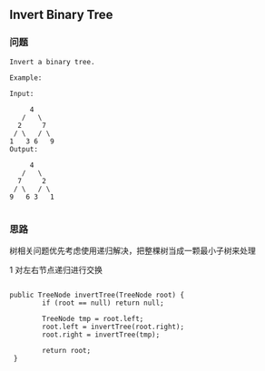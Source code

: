 ## Invert Binary Tree

### 问题

```
Invert a binary tree.

Example:

Input:

     4
   /   \
  2     7
 / \   / \
1   3 6   9
Output:

     4
   /   \
  7     2
 / \   / \
9   6 3   1


```
### 思路

树相关问题优先考虑使用递归解决，把整棵树当成一颗最小子树来处理

1 对左右节点递归进行交换

```

public TreeNode invertTree(TreeNode root) {
        if (root == null) return null;
        
        TreeNode tmp = root.left;
        root.left = invertTree(root.right);
        root.right = invertTree(tmp);
        
        return root;
 }


```
